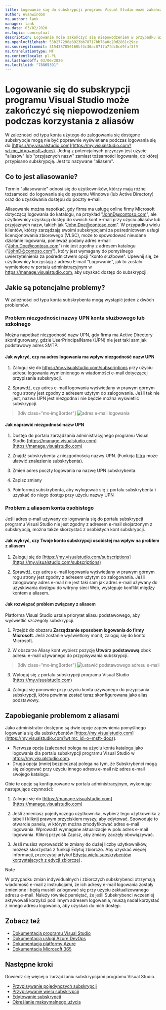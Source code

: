 ```yaml
---
title: Logowanie się do subskrypcji programu Visual Studio może zakończyć się niepowodzeniem podczas korzystania z aliasów | Microsoft Docs
author: evanwindom
ms.author: lank
manager: lank
ms.date: 03/02/2020
ms.topic: conceptual
description: Logowanie może zakończyć się niepowodzeniem w przypadku używania aliasów lub przyjaznych nazw
ms.openlocfilehash: 53b277296e6923bb78717bb76a0c20d2861c29ce
ms.sourcegitcommit: 3154387056160bf4c36ac8717a7fdc0cd9faf3f9
ms.translationtype: MT
ms.contentlocale: pl-PL
ms.lasthandoff: 03/06/2020
ms.locfileid: "78865391"
---
```

# <a name="signing-into-visual-studio-subscriptions-may-fail-when-using-aliases"></a>Logowanie się do subskrypcji programu Visual Studio może zakończyć się niepowodzeniem podczas korzystania z aliasów
W zależności od typu konta użytego do zalogowania się dostępne subskrypcje mogą nie być poprawnie wyświetlane podczas logowania się do [https://my.visualstudio.com](https://my.visualstudio.com?wt.mc_id=o~msft~docs). Jedną z potencjalnych przyczyn jest użycie "aliasów" lub "przyjaznych nazw" zamiast tożsamości logowania, do której przypisano subskrypcję. Jest to nazywane "aliasem".

## <a name="what-is-aliasing"></a>Co to jest aliasowanie?
Termin "aliasowanie" odnosi się do użytkowników, którzy mają różne tożsamości do logowania się do systemu Windows (lub Active Directory) oraz do uzyskiwania dostępu do poczty e-mail.

Aliasowanie można napotkać, gdy firma ma usługę online firmy Microsoft dotyczącą logowania do katalogu, na przykład "JohnD@contoso.com", ale użytkownicy uzyskują dostęp do swoich kont e-mail przy użyciu aliasów lub przyjaznych nazw, takich jak "John.Doe@contoso.com". W przypadku wielu klientów, którzy zarządzają swoimi subskrypcjami za pośrednictwem usługi licencjonowania zbiorowego (VLSC), może to spowodować nieudane działanie logowania, ponieważ podany adres e-mail ("John.Doe@contoso.com") nie jest zgodny z adresem katalogu ("JohnD@contoso.com"), który jest wymagany do pomyślnego uwierzytelnienia za pośrednictwem opcji "konto służbowe".  Upewnij się, że użytkownicy korzystają z adresu E-mail "Logowanie", jak to zostało wymienione w portalu administracyjnym w https://manage.visualstudio.com, aby uzyskać dostęp do subskrypcji. 

## <a name="what-are-the-potential-issues"></a>Jakie są potencjalne problemy?

W zależności od typu konta subskrybenta mogą wystąpić jeden z dwóch problemów. 

### <a name="work-or-school-account-upn-mismatch-issue"></a>Problem niezgodności nazwy UPN konta służbowego lub szkolnego 
Można napotkać niezgodność nazw UPN, gdy firma ma Active Directory skonfigurowany, gdzie UserPrincipalName (UPN) nie jest taki sam jak podstawowy adres SMTP. 

#### <a name="how-to-detect-if-your-sign-in-address-is-impacted-by-a-upn-mismatch"></a>Jak wykryć, czy na adres logowania ma wpływ niezgodność nazw UPN 

1. Zaloguj się do https://my.visualstudio.com/subscriptions przy użyciu adresu logowania wymienionego w wiadomości e-mail dotyczącej przypisania subskrypcji.

2. Sprawdź, czy adres e-mail logowania wyświetlany w prawym górnym rogu strony jest zgodny z adresem użytym do zalogowania.  Jeśli tak nie jest, nazwa UPN jest niezgodna i nie będzie można wyświetlić subskrypcji. 

> [!div class="mx-imgBorder"]
> ![adres e-mail logowania](_img//aliasing/sign-in-email.png)

#### <a name="how-to-fix-a-upn-mismatch"></a>Jak naprawić niezgodność nazw UPN

1. Dostęp do portalu zarządzania administracyjnego programu Visual Studio [https://manage.visualstudio.com](https://manage.visualstudio.com) 

2. Znajdź subskrybenta z niezgodnością nazwy UPN. (Funkcja [filtru](search-license.md) może ułatwić znalezienie subskrybenta).

3. Zmień adres poczty logowania na nazwę UPN subskrybenta 

0. Zapisz zmiany 

0. Poinformuj subskrybenta, aby wylogować się z portalu subskrybenta i uzyskać do niego dostęp przy użyciu nazwy UPN 

### <a name="personal-account-aliasing-issue"></a>Problem z aliasem konta osobistego

Jeśli adres e-mail używany do logowania się do portalu subskrypcji programu Visual Studio nie jest zgodny z adresem e-mail skojarzonym z subskrypcją, można także skorzystać z osobistych kont subskrypcji. 

#### <a name="how-to-detect-if-your-personal-subscription-account-is-impacted-by-an-aliasing-issue"></a>Jak wykryć, czy Twoje konto subskrypcji osobistej ma wpływ na problem z aliasem

1. Zaloguj się do [https://my.visualstudio.com/subscriptions](https://my.visualstudio.com/subscriptions)

0. Sprawdź, czy adres e-mail logowania wyświetlany w prawym górnym rogu strony jest zgodny z adresem użytym do zalogowania.  Jeśli zalogowany adres e-mail nie jest taki sam jak adres e-mail używany do uzyskiwania dostępu do witryny sieci Web, występuje konflikt między kontem a aliasem.

#### <a name="how-to-fix-an-alias-issue"></a>Jak rozwiązać problem związany z aliasem

Platforma Visual Studio ustala priorytet aliasu podstawowego, aby wyświetlić szczegóły subskrypcji. 

1. Przejdź do obszaru **Zarządzanie sposobem logowania do firmy Microsoft**. Jeśli zostanie wyświetlony monit, zaloguj się do konto Microsoft. 

2. W obszarze Aliasy kont wybierz pozycję **Utwórz podstawową** obok adresu e-mail używanego do przypisywania subskrypcji. 

> [!div class="mx-imgBorder"]
> ![ustawić podstawowego adresu e-mail](_img//aliasing/account-aliases.png)

3. Wyloguj się z portalu subskrypcji programu Visual Studio (https://my.visualstudio.com) 

4. Zaloguj się ponownie przy użyciu konta używanego do przypisania subskrypcji, która powinna zostać teraz skonfigurowana jako alias podstawowy. 

## <a name="preventing-aliasing-issues"></a>Zapobieganie problemom z aliasami

Jako administrator dostępne są dwie opcje zapewnienia pomyślnego logowania się dla subskrybentów [https://my.visualstudio.com](https://my.visualstudio.com?wt.mc_id=o~msft~docs).
- Pierwsza opcja (zalecane) polega na użyciu konta katalogu jako logowania dla portalu subskrypcji programu Visual Studio w https://my.visualstudio.com.  
- Druga opcja (mniej bezpieczna) polega na tym, że Subskrybenci mogą się zalogować przy użyciu innego adresu e-mail niż adres e-mail swojego katalogu.

Obie te opcje są konfigurowane w portalu administracyjnym, wykonując następujące czynności:  
1. Zaloguj się do [https://manage.visualstudio.com](https://manage.visualstudio.com) 

0. Jeśli zmieniasz pojedynczego użytkownika, wybierz tego użytkownika z tabeli i kliknij prawym przyciskiem myszy, aby edytować. Spowoduje to otwarcie panelu, w którym można zmodyfikować adres e-mail logowania. Wprowadź wymagane aktualizacje w polu adres e-mail logowania. Kliknij przycisk Zapisz, aby zmiany zaczęły obowiązywać.  

0. Jeśli musisz wprowadzić te zmiany do dużej liczby użytkowników, możesz skorzystać z funkcji Edytuj zbiorczo. Aby uzyskać więcej informacji, przeczytaj artykuł [Edycja wielu subskrybentów korzystających z edycji zbiorczej](https://docs.microsoft.com/visualstudio/subscriptions/edit-license#edit-multiple-subscribers-using-bulk-edit) .

> [!NOTE]
> W przypadku zmian indywidualnych i zbiorczych subskrybenci otrzymają wiadomość e-mail z instrukcjami, że ich adresy e-mail logowania zostały zmienione i będą musieli zalogować się przy użyciu zaktualizowanego adresu e-mail. Należy również pamiętać, że jeśli Subskrybenci wcześniej aktywowali korzyści pod innym adresem logowania, muszą nadal korzystać z innego adresu logowania, aby uzyskać do nich dostęp.  

## <a name="see-also"></a>Zobacz też
- [Dokumentacja programu Visual Studio](https://docs.microsoft.com/visualstudio/)
- [Dokumentacja usługi Azure DevOps](https://docs.microsoft.com/azure/devops/)
- [Dokumentacja platformy Azure](https://docs.microsoft.com/azure/)
- [Dokumentacja Microsoft 365](https://docs.microsoft.com/microsoft-365/)


## <a name="next-steps"></a>Następne kroki
Dowiedz się więcej o zarządzaniu subskrypcjami programu Visual Studio.
- [Przypisywanie pojedynczych subskrypcji](assign-license.md)
- [Przypisywanie wielu subskrypcji](assign-license-bulk.md)
- [Edytowanie subskrypcji](edit-license.md)
- [Określanie maksymalnego użycia](maximum-usage.md)


